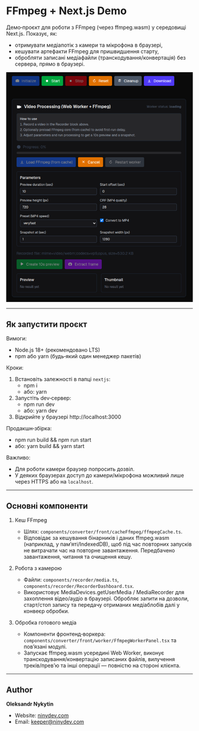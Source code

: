 # FFmpeg + Next.js Demo

Демо‑проєкт для роботи з FFmpeg (через ffmpeg.wasm) у середовищі Next.js. Показує, як:
- отримувати медіапотік з камери та мікрофона в браузері,
- кешувати артефакти FFmpeg для пришвидшення старту,
- обробляти записані медіафайли (транскодування/конвертація) без сервера, прямо в браузері.

![Скріншот демо](screenshot.png)

---

## Як запустити проєкт

Вимоги:
- Node.js 18+ (рекомендовано LTS)
- npm або yarn (будь‑який один менеджер пакетів)

Кроки:
1) Встановіть залежності в папці `nextjs`:
   - npm i
   - або: yarn
2) Запустіть dev‑сервер:
   - npm run dev
   - або: yarn dev
3) Відкрийте у браузері http://localhost:3000

Продакшн‑збірка:
- npm run build && npm run start
- або: yarn build && yarn start

Важливо:
- Для роботи камери браузер попросить дозвіл.
- У деяких браузерах доступ до камери/мікрофона можливий лише через HTTPS або на `localhost`.

---

## Основні компоненти

1) Кеш FFmpeg
   - Шлях: `components/converter/front/cacheFfmpeg/ffmpegCache.ts`.
   - Відповідає за кешування бінарників і даних ffmpeg.wasm (наприклад, у памʼяті/IndexedDB), щоб під час повторних запусків не витрачати час на повторне завантаження. Передбачено завантаження, читання та очищення кешу.

2) Робота з камерою
   - Файли: `components/recorder/media.ts`, `components/recorder/RecorderDashboard.tsx`.
   - Використовує MediaDevices.getUserMedia / MediaRecorder для захоплення відео/аудіо в браузері. Обробляє запити на дозволи, старт/стоп запису та передачу отриманих медіаблобів далі у конвеєр обробки.

3) Обробка готового медіа
   - Компоненти фронтенд‑воркера: `components/converter/front/worker/FfmpegWorkerPanel.tsx` та повʼязані модулі.
   - Запускає ffmpeg.wasm усередині Web Worker, виконує транскодування/конвертацію записаних файлів, вилучення треків/превʼю та інші операції — повністю на стороні клієнта.

---

## Author

**Oleksandr Nykytin**

- Website: [ninydev.com](https://ninydev.com)
- Email: [keeper@ninydev.com](mailto:keeper@ninydev.com)
